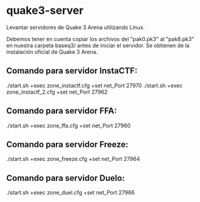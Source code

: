 # quake3-server
Levantar servidores de Quake 3 Arena utilizando Linux.

Debemos tener en cuenta copiar los archivos del "pak0.pk3" al "pak8.pk3" en nuestra carpeta baseq3/ antes de iniciar el servidor.
Se obtienen de la instalación oficial de Quake 3 Arena.

## Comando para servidor InstaCTF:
./start.sh +exec zone_instactf.cfg +set net_Port 27970
./start.sh +exec zone_instactf_2.cfg +set net_Port 27962

## Comando para servidor FFA:
./start.sh +exec zone_ffa.cfg +set net_Port 27960

## Comando para servidor Freeze:
./start.sh +exec zone_freeze.cfg +set net_Port 27964

## Comando para servidor Duelo:
./start.sh +exec zone_duel.cfg +set net_Port 27966
